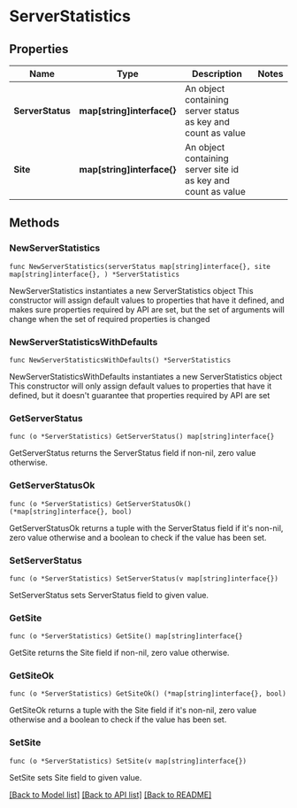 # ServerStatistics

## Properties

Name | Type | Description | Notes
------------ | ------------- | ------------- | -------------
**ServerStatus** | **map[string]interface{}** | An object containing server status as key and count as value | 
**Site** | **map[string]interface{}** | An object containing server site id as key and count as value | 

## Methods

### NewServerStatistics

`func NewServerStatistics(serverStatus map[string]interface{}, site map[string]interface{}, ) *ServerStatistics`

NewServerStatistics instantiates a new ServerStatistics object
This constructor will assign default values to properties that have it defined,
and makes sure properties required by API are set, but the set of arguments
will change when the set of required properties is changed

### NewServerStatisticsWithDefaults

`func NewServerStatisticsWithDefaults() *ServerStatistics`

NewServerStatisticsWithDefaults instantiates a new ServerStatistics object
This constructor will only assign default values to properties that have it defined,
but it doesn't guarantee that properties required by API are set

### GetServerStatus

`func (o *ServerStatistics) GetServerStatus() map[string]interface{}`

GetServerStatus returns the ServerStatus field if non-nil, zero value otherwise.

### GetServerStatusOk

`func (o *ServerStatistics) GetServerStatusOk() (*map[string]interface{}, bool)`

GetServerStatusOk returns a tuple with the ServerStatus field if it's non-nil, zero value otherwise
and a boolean to check if the value has been set.

### SetServerStatus

`func (o *ServerStatistics) SetServerStatus(v map[string]interface{})`

SetServerStatus sets ServerStatus field to given value.


### GetSite

`func (o *ServerStatistics) GetSite() map[string]interface{}`

GetSite returns the Site field if non-nil, zero value otherwise.

### GetSiteOk

`func (o *ServerStatistics) GetSiteOk() (*map[string]interface{}, bool)`

GetSiteOk returns a tuple with the Site field if it's non-nil, zero value otherwise
and a boolean to check if the value has been set.

### SetSite

`func (o *ServerStatistics) SetSite(v map[string]interface{})`

SetSite sets Site field to given value.



[[Back to Model list]](../README.md#documentation-for-models) [[Back to API list]](../README.md#documentation-for-api-endpoints) [[Back to README]](../README.md)


